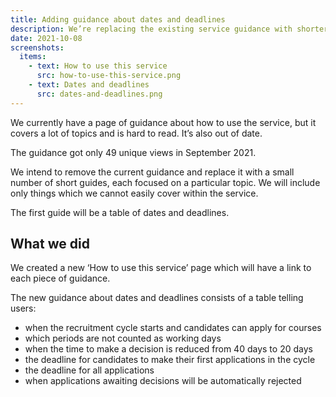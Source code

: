 ```yaml
---
title: Adding guidance about dates and deadlines
description: We’re replacing the existing service guidance with shorter and more focused guides, starting with a table of dates and deadlines
date: 2021-10-08
screenshots:
  items:
    - text: How to use this service
      src: how-to-use-this-service.png
    - text: Dates and deadlines
      src: dates-and-deadlines.png
---
```


We currently have a page of guidance about how to use the service, but it covers a lot of topics and is hard to read. It’s also out of date.

The guidance got only 49 unique views in September 2021.

We intend to remove the current guidance and replace it with a small number of short guides, each focused on a particular topic. We will include only things which we cannot easily cover within the service.

The first guide will be a table of dates and deadlines.

## What we did

We created a new ‘How to use this service’ page which will have a link to each piece of guidance.

The new guidance about dates and deadlines consists of a table telling users:

- when the recruitment cycle starts and candidates can apply for courses
- which periods are not counted as working days
- when the time to make a decision is reduced from 40 days to 20 days
- the deadline for candidates to make their first applications in the cycle
- the deadline for all applications
- when applications awaiting decisions will be automatically rejected
